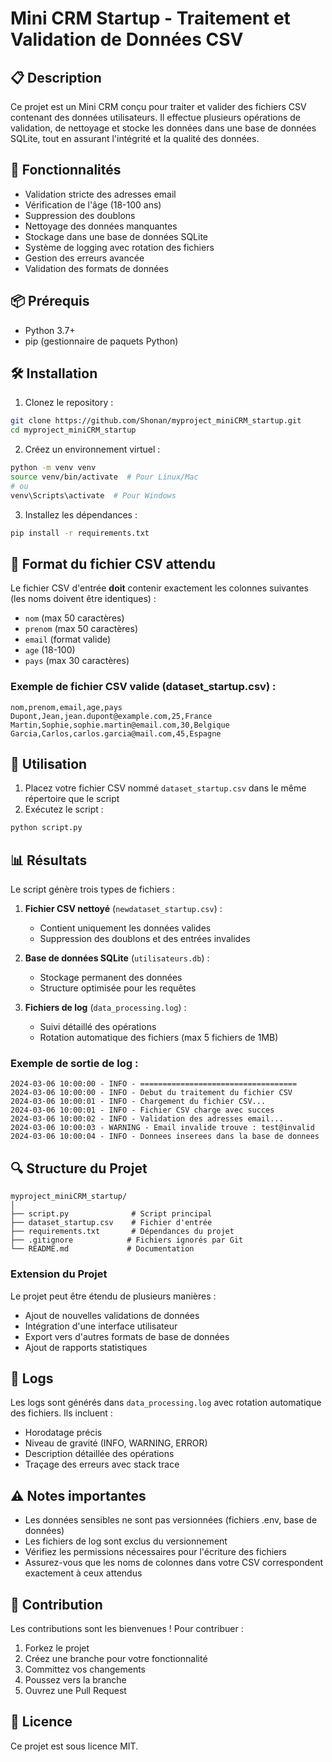 # Mini CRM Startup - Traitement et Validation de Données CSV

## 📋 Description
Ce projet est un Mini CRM conçu pour traiter et valider des fichiers CSV contenant des données utilisateurs. Il effectue plusieurs opérations de validation, de nettoyage et stocke les données dans une base de données SQLite, tout en assurant l'intégrité et la qualité des données.

## 🚀 Fonctionnalités
- Validation stricte des adresses email
- Vérification de l'âge (18-100 ans)
- Suppression des doublons
- Nettoyage des données manquantes
- Stockage dans une base de données SQLite
- Système de logging avec rotation des fichiers
- Gestion des erreurs avancée
- Validation des formats de données

## 📦 Prérequis
- Python 3.7+
- pip (gestionnaire de paquets Python)

## 🛠️ Installation

1. Clonez le repository :
```bash
git clone https://github.com/Shonan/myproject_miniCRM_startup.git
cd myproject_miniCRM_startup
```

2. Créez un environnement virtuel :
```bash
python -m venv venv
source venv/bin/activate  # Pour Linux/Mac
# ou
venv\Scripts\activate  # Pour Windows
```

3. Installez les dépendances :
```bash
pip install -r requirements.txt
```

## 📝 Format du fichier CSV attendu
Le fichier CSV d'entrée **doit** contenir exactement les colonnes suivantes (les noms doivent être identiques) :
- `nom` (max 50 caractères)
- `prenom` (max 50 caractères)
- `email` (format valide)
- `age` (18-100)
- `pays` (max 30 caractères)

### Exemple de fichier CSV valide (dataset_startup.csv) :
```csv
nom,prenom,email,age,pays
Dupont,Jean,jean.dupont@example.com,25,France
Martin,Sophie,sophie.martin@email.com,30,Belgique
Garcia,Carlos,carlos.garcia@mail.com,45,Espagne
```

## 🔧 Utilisation
1. Placez votre fichier CSV nommé `dataset_startup.csv` dans le même répertoire que le script
2. Exécutez le script :
```bash
python script.py
```

## 📊 Résultats
Le script génère trois types de fichiers :

1. **Fichier CSV nettoyé** (`newdataset_startup.csv`) :
   - Contient uniquement les données valides
   - Suppression des doublons et des entrées invalides

2. **Base de données SQLite** (`utilisateurs.db`) :
   - Stockage permanent des données
   - Structure optimisée pour les requêtes

3. **Fichiers de log** (`data_processing.log`) :
   - Suivi détaillé des opérations
   - Rotation automatique des fichiers (max 5 fichiers de 1MB)

### Exemple de sortie de log :
```log
2024-03-06 10:00:00 - INFO - ===================================
2024-03-06 10:00:00 - INFO - Debut du traitement du fichier CSV
2024-03-06 10:00:01 - INFO - Chargement du fichier CSV...
2024-03-06 10:00:01 - INFO - Fichier CSV charge avec succes
2024-03-06 10:00:02 - INFO - Validation des adresses email...
2024-03-06 10:00:03 - WARNING - Email invalide trouve : test@invalid
2024-03-06 10:00:04 - INFO - Donnees inserees dans la base de donnees
```

## 🔍 Structure du Projet
```
myproject_miniCRM_startup/
│
├── script.py              # Script principal
├── dataset_startup.csv    # Fichier d'entrée
├── requirements.txt       # Dépendances du projet
├── .gitignore            # Fichiers ignorés par Git
└── README.md             # Documentation
```

### Extension du Projet
Le projet peut être étendu de plusieurs manières :
- Ajout de nouvelles validations de données
- Intégration d'une interface utilisateur
- Export vers d'autres formats de base de données
- Ajout de rapports statistiques

## 📝 Logs
Les logs sont générés dans `data_processing.log` avec rotation automatique des fichiers. Ils incluent :
- Horodatage précis
- Niveau de gravité (INFO, WARNING, ERROR)
- Description détaillée des opérations
- Traçage des erreurs avec stack trace

## ⚠️ Notes importantes
- Les données sensibles ne sont pas versionnées (fichiers .env, base de données)
- Les fichiers de log sont exclus du versionnement
- Vérifiez les permissions nécessaires pour l'écriture des fichiers
- Assurez-vous que les noms de colonnes dans votre CSV correspondent exactement à ceux attendus

## 🤝 Contribution
Les contributions sont les bienvenues ! Pour contribuer :
1. Forkez le projet
2. Créez une branche pour votre fonctionnalité
3. Committez vos changements
4. Poussez vers la branche
5. Ouvrez une Pull Request

## 📄 Licence
Ce projet est sous licence MIT.